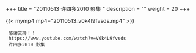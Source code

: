 +++
title = "20110513  许四多2010 影集 "
description = ""
weight = 20
+++

{{< mymp4 mp4="20110513_v0k4l9fvsds.mp4" >}}

     感谢支持！！ 
     https://www.youtube.com/watch?v=V0k4L9fvsds 
     许四多2010 影集 
